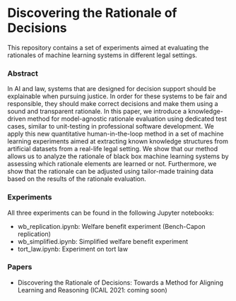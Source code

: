 # Discovering the Rationale of Decisions #

This repository contains a set of experiments aimed at evaluating the rationales of machine learning systems in different legal settings.

### Abstract ###
In AI and law, systems that are designed for decision support should be explainable when pursuing justice. In order for these systems to be fair and responsible, they should make correct decisions and make them using a sound and transparent rationale. In this paper, we introduce a knowledge-driven method for model-agnostic rationale evaluation using dedicated test cases, similar to unit-testing in professional software development. We apply this new quantitative human-in-the-loop method in a set of machine learning experiments aimed at extracting known knowledge structures from artificial datasets from a real-life legal setting. We show that our method allows us to analyze the rationale of black box machine learning systems by assessing which rationale elements are learned or not. Furthermore, we show that the rationale can be adjusted using tailor-made training data based on the results of the rationale evaluation. 

### Experiments ###

All three experiments can be found in the following Jupyter notebooks:
* wb_replication.ipynb:  Welfare benefit experiment (Bench-Capon replication)
* wb_simplified.ipynb:   Simplified welfare benefit experiment
* tort_law.ipynb:        Experiment on tort law

### Papers ###

* Discovering the Rationale of Decisions: Towards a Method for Aligning Learning and Reasoning (ICAIL 2021: coming soon) 
